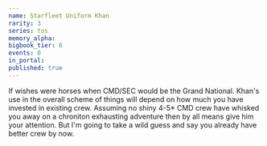 ```yaml
---
name: Starfleet Uniform Khan
rarity: 3
series: tos
memory_alpha:
bigbook_tier: 6
events: 0
in_portal:
published: true
---
```


If wishes were horses when CMD/SEC would be the Grand National. Khan's use in the overall scheme of things will depend on how much you have invested in existing crew. Assuming no shiny 4-5* CMD crew have whisked you away on a chroniton exhausting adventure then by all means give him your attention. But I'm going to take a wild guess and say you already have better crew by now.
